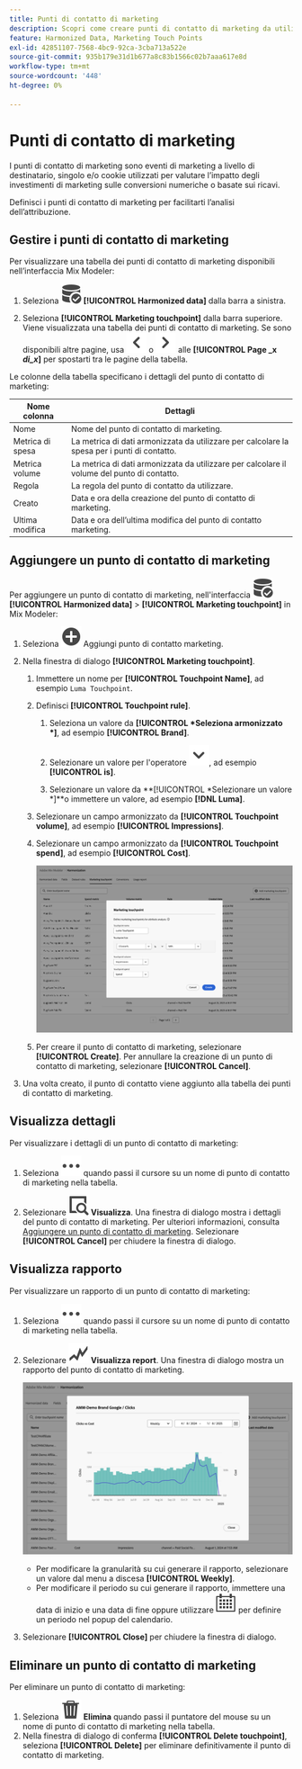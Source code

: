 ```yaml
---
title: Punti di contatto di marketing
description: Scopri come creare punti di contatto di marketing da utilizzare nell’ambito dell’armonizzazione dei dati in Mix Modeler.
feature: Harmonized Data, Marketing Touch Points
exl-id: 42851107-7568-4bc9-92ca-3cba713a522e
source-git-commit: 935b179e31d1b677a8c83b1566c02b7aaa617e8d
workflow-type: tm+mt
source-wordcount: '448'
ht-degree: 0%

---
```


# Punti di contatto di marketing

I punti di contatto di marketing sono eventi di marketing a livello di destinatario, singolo e/o cookie utilizzati per valutare l’impatto degli investimenti di marketing sulle conversioni numeriche o basate sui ricavi.

Definisci i punti di contatto di marketing per facilitarti l’analisi dell’attribuzione.

## Gestire i punti di contatto di marketing

Per visualizzare una tabella dei punti di contatto di marketing disponibili nell’interfaccia Mix Modeler:

1. Seleziona ![DataSearch](/help/assets/icons/DataCheck.svg) **[!UICONTROL Harmonized data]** dalla barra a sinistra.

1. Seleziona **[!UICONTROL Marketing touchpoint]** dalla barra superiore. Viene visualizzata una tabella dei punti di contatto di marketing. Se sono disponibili altre pagine, usa ![Freccia a sinistra](/help/assets/icons/ChevronLeft.svg) o ![Freccia a destra](/help/assets/icons/ChevronRight.svg) alle **[!UICONTROL Page _x _di_x_]** per spostarti tra le pagine della tabella.

Le colonne della tabella specificano i dettagli del punto di contatto di marketing:

| Nome colonna | Dettagli |
| --- | ---|
| Nome | Nome del punto di contatto di marketing. |
| Metrica di spesa | La metrica di dati armonizzata da utilizzare per calcolare la spesa per i punti di contatto. |
| Metrica volume | La metrica di dati armonizzata da utilizzare per calcolare il volume del punto di contatto. |
| Regola | La regola del punto di contatto da utilizzare. |
| Creato | Data e ora della creazione del punto di contatto di marketing. |
| Ultima modifica | Data e ora dell’ultima modifica del punto di contatto marketing. |


## Aggiungere un punto di contatto di marketing

Per aggiungere un punto di contatto di marketing, nell&#39;interfaccia ![DataSearch](/help/assets/icons/DataCheck.svg) **[!UICONTROL Harmonized data]** > **[!UICONTROL Marketing touchpoint]** in Mix Modeler:

1. Seleziona ![Aggiungi](/help/assets/icons/AddCircle.svg) Aggiungi punto di contatto marketing.

1. Nella finestra di dialogo **[!UICONTROL Marketing touchpoint]**.

   1. Immettere un nome per **[!UICONTROL Touchpoint Name]**, ad esempio `Luma Touchpoint`.

   1. Definisci **[!UICONTROL Touchpoint rule]**.

      1. Seleziona un valore da **[!UICONTROL *Seleziona armonizzato *]**, ad esempio **[!UICONTROL Brand]**.

      1. Selezionare un valore per l&#39;operatore ![Chevron](/help/assets/icons/ChevronDown.svg), ad esempio **[!UICONTROL is]**.

      1. Selezionare un valore da **[!UICONTROL *Selezionare un valore *]**o immettere un valore, ad esempio **[!DNL Luma]**.

   1. Selezionare un campo armonizzato da **[!UICONTROL Touchpoint volume]**, ad esempio **[!UICONTROL Impressions]**.

   1. Selezionare un campo armonizzato da **[!UICONTROL Touchpoint spend]**, ad esempio **[!UICONTROL Cost]**.

      ![Punto di contatto marketing](/help/assets/create-touchpoint.png)

   1. Per creare il punto di contatto di marketing, selezionare **[!UICONTROL Create]**. Per annullare la creazione di un punto di contatto di marketing, selezionare **[!UICONTROL Cancel]**.

1. Una volta creato, il punto di contatto viene aggiunto alla tabella dei punti di contatto di marketing.


## Visualizza dettagli

Per visualizzare i dettagli di un punto di contatto di marketing:

1. Seleziona ![Altro](/help/assets/icons/More.svg) quando passi il cursore su un nome di punto di contatto di marketing nella tabella.

1. Selezionare ![Visualizza](/help/assets/icons/ViewDetail.svg) **Visualizza**. Una finestra di dialogo mostra i dettagli del punto di contatto di marketing. Per ulteriori informazioni, consulta [Aggiungere un punto di contatto di marketing](#add-a-marketing-touchpoint). Selezionare **[!UICONTROL Cancel]** per chiudere la finestra di dialogo.


## Visualizza rapporto

Per visualizzare un rapporto di un punto di contatto di marketing:

1. Seleziona ![Altro](/help/assets/icons/More.svg) quando passi il cursore su un nome di punto di contatto di marketing nella tabella.

1. Selezionare ![GraphTrend](/help/assets/icons/GraphTrend.svg) **Visualizza report**. Una finestra di dialogo mostra un rapporto del punto di contatto di marketing.

   ![Rapporto visualizzazione punto di contatto marketing](../assets/marketingtouchpoint-view-report.png)

   * Per modificare la granularità su cui generare il rapporto, selezionare un valore dal menu a discesa **[!UICONTROL Weekly]**.
   * Per modificare il periodo su cui generare il rapporto, immettere una data di inizio e una data di fine oppure utilizzare ![Calendario](/help/assets/icons/Calendar.svg) per definire un periodo nel popup del calendario.

1. Selezionare **[!UICONTROL Close]** per chiudere la finestra di dialogo.

## Eliminare un punto di contatto di marketing

Per eliminare un punto di contatto di marketing:

1. Seleziona ![Elimina](/help/assets/icons/Delete.svg) **Elimina** quando passi il puntatore del mouse su un nome di punto di contatto di marketing nella tabella.
1. Nella finestra di dialogo di conferma **[!UICONTROL Delete touchpoint]**, seleziona **[!UICONTROL Delete]** per eliminare definitivamente il punto di contatto di marketing.

